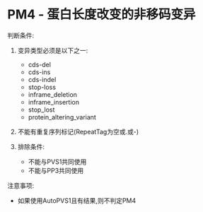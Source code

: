 # PM4 - 蛋白长度改变的非移码变异

判断条件:
1. 变异类型必须是以下之一:
   - cds-del
   - cds-ins
   - cds-indel
   - stop-loss
   - inframe_deletion
   - inframe_insertion
   - stop_lost
   - protein_altering_variant

2. 不能有重复序列标记(RepeatTag为空或.或-)

3. 排除条件:
   - 不能与PVS1共同使用
   - 不能与PP3共同使用

注意事项:
- 如果使用AutoPVS1且有结果,则不判定PM4 